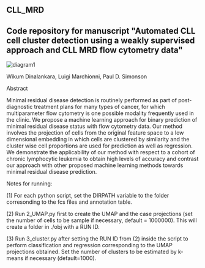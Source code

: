 ## CLL_MRD

## Code repository for manuscript "Automated CLL cell cluster detection using a weakly supervised approach and CLL MRD flow cytometry data"

![diagram1](https://github.com/user-attachments/assets/1a834b9b-0446-4c57-a637-e6fbc9392fa8)

Wikum Dinalankara, Luigi Marchionni, Paul D. Simonson

Abstract

Minimal residual disease detection is routinely performed as part of post-diagnostic treatment plans for many types of cancer, for which multiparameter flow cytometry is one possible modality frequently used in the clinic. We propose a machine learning approach for binary prediction of minimal residual disease status with flow cytometry data. Our method involves the projection of cells from the original feature space to a low dimensional embedding in which cells are clustered by similarity and the cluster wise cell proportions are used for prediction as well as regression. We demonstrate the applicability of our method with respect to a cohort of chronic lymphocytic leukemia to obtain high levels of accuracy and contrast our approach with other proposed machine learning methods towards minimal residual disease prediction.

Notes for running:

(1) For each python script, set the DIRPATH variable to the folder corresonding to the fcs files and annotation table.

(2) Run 2_UMAP.py first to create the UMAP and the case projections (set the number of cells to be sample if necessary, default = 1000000). This will create a folder in ./obj with a RUN ID.

(3) Run 3_cluster.py after setting the RUN ID from (2) inside the script to perform classification and regression corresponding to the UMAP projections obtained. Set the number of clusters to be estimated by k-means if necessary (default=1000).

